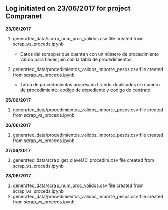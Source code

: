 ## Log initiated on 23/06/2017 for project Compranet


**23/06/2017**

1. generated_data/scrap_num_proc_validos.csv file created from scrap_vs_proceds.ipynb
	- Datos del scrapper que cuentan con un número de procedimiento válido para hacer join con la tabla de procedimientos.

1. generated_data/procedimientos_validos_importe_pesos.csv file created from scrap_vs_proceds.ipynb
	- Tabla de procedimientos procesada tirando duplicados en numero de procedimiento, codigo de expediente y codigo de contrato.



**25/06/2017**

1. generated_data/procedimientos_validos_importe_pesos.csv file created from scrap_vs_proceds.ipynb


**26/06/2017**

1. generated_data/procedimientos_validos_importe_pesos.csv file created from scrap_vs_proceds.ipynb


**27/06/2017**

1. generated_data/scrap_get_claveUC_procedim.csv file created from scrap_vs_proceds.ipynb


**28/06/2017**

1. generated_data/scrap_num_proc_validos.csv file created from scrap_vs_proceds.ipynb
1. generated_data/procedimientos_validos_importe_pesos.csv file created from scrap_vs_proceds.ipynb
